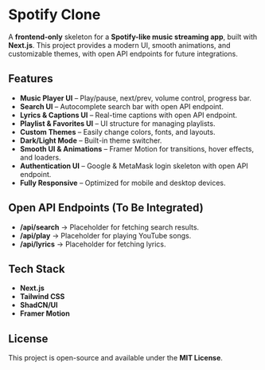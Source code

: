 # Spotify Clone

A **frontend-only** skeleton for a **Spotify-like music streaming app**, built with **Next.js**. This project provides a modern UI, smooth animations, and customizable themes, with open API endpoints for future integrations.

## Features

- **Music Player UI** – Play/pause, next/prev, volume control, progress bar.
- **Search UI** – Autocomplete search bar with open API endpoint.
- **Lyrics & Captions UI** – Real-time captions with open API endpoint.
- **Playlist & Favorites UI** – UI structure for managing playlists.
- **Custom Themes** – Easily change colors, fonts, and layouts.
- **Dark/Light Mode** – Built-in theme switcher.
- **Smooth UI & Animations** – Framer Motion for transitions, hover effects, and loaders.
- **Authentication UI** – Google & MetaMask login skeleton with open API endpoint.
- **Fully Responsive** – Optimized for mobile and desktop devices.

## Open API Endpoints (To Be Integrated)

- **/api/search** → Placeholder for fetching search results.
- **/api/play** → Placeholder for playing YouTube songs.
- **/api/lyrics** → Placeholder for fetching lyrics.

## Tech Stack

- **Next.js**
- **Tailwind CSS**
- **ShadCN/UI**
- **Framer Motion**

## License

This project is open-source and available under the **MIT License**.
